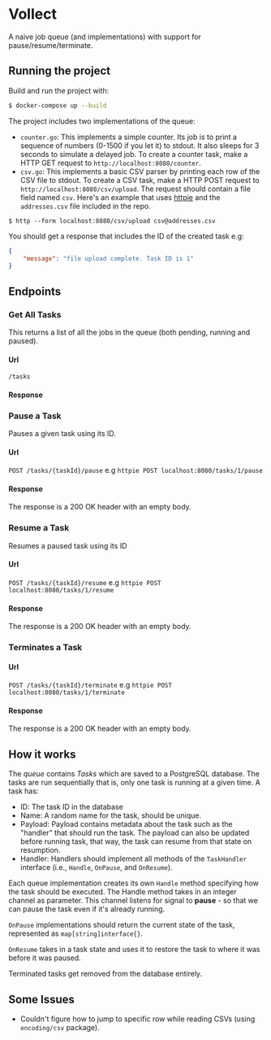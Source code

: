 # Vollect
A naive job queue (and implementations) with support for pause/resume/terminate.

## Running the project
Build and run the project with:
```bash
$ docker-compose up --build
```
The project includes two implementations of the queue:

- `counter.go`: This implements a simple counter. Its job is to print a sequence of numbers (0-1500 if you let it) 
to stdout. It also sleeps for 3 seconds to simulate a delayed job. To create a counter task, make a HTTP 
GET request to `http://localhost:8080/counter`.
- `csv.go`: This implements a basic CSV parser by printing each row of the CSV file to stdout. To create
a CSV task, make a HTTP POST request to `http://localhost:8080/csv/upload`. The request should contain a file field
named `csv`. Here's an example that uses [httpie](httpie.org) and the `addresses.csv` file included in the repo.
```
$ http --form localhost:8080/csv/upload csv@addresses.csv
```
You should get a response that includes the ID of the created task e.g:
```json
{
    "message": "file upload complete. Task ID is 1"
}
```

## Endpoints
### Get All Tasks
This returns a list of all the jobs in the queue (both pending, running and paused).
#### Url
`/tasks`
#### Response

### Pause a Task
Pauses a given task using its ID. 
#### Url
`POST /tasks/{taskId}/pause` e.g `httpie POST localhost:8080/tasks/1/pause`
#### 
#### Response
The response is a 200 OK header with an empty body.

### Resume a Task
Resumes a paused task using its ID
#### Url
`POST /tasks/{taskId}/resume` e.g `httpie POST localhost:8080/tasks/1/resume`
#### Response
The response is a 200 OK header with an empty body.

### Terminates a Task
#### Url
`POST /tasks/{taskId}/terminate` e.g `httpie POST localhost:8080/tasks/1/terminate`
#### Response
The response is a 200 OK header with an empty body.

## How it works
The _queue_ contains *Tasks* which are saved to a PostgreSQL database. The tasks are run sequentially
 that is, only one task is running at a given time. A task has:

- ID: The task ID in the database
- Name: A random name for the task, should be unique.
- Payload: Payload contains metadata about the task such as the "handler" that should run the task.
The payload can also be updated before running task, that way, the task can resume from that state on resumption.
- Handler: Handlers should implement all methods of the `TaskHandler` interface 
(i.e., `Handle`, `OnPause`, and `OnResume`). 

Each queue implementation creates its own `Handle` method specifying how the task should be executed.
The Handle method takes in an integer channel as parameter.
This channel listens for signal to **pause** - so that we can pause the task even if it's already running.

`OnPause` implementations should return the current state of the task, represented as `map[string]interface{}`.

`OnResume` takes in a task state and uses it to restore the task to where it was before it was paused.

Terminated tasks get removed from the database entirely.

## Some Issues

- Couldn't figure how to jump to specific row while reading CSVs (using `encoding/csv` package).




